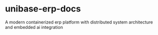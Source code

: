 # unibase-erp-docs
A modern containerized erp platform with distributed system architecture and embedded ai integration
